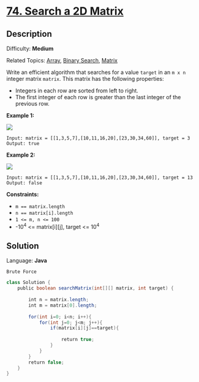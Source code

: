 # [74\. Search a 2D Matrix](https://leetcode.com/problems/search-a-2d-matrix/)

## Description

Difficulty: **Medium**  

Related Topics: [Array](https://leetcode.com/tag/array/), [Binary Search](https://leetcode.com/tag/binary-search/), [Matrix](https://leetcode.com/tag/matrix/)


Write an efficient algorithm that searches for a value `target` in an `m x n` integer matrix `matrix`. This matrix has the following properties:

*   Integers in each row are sorted from left to right.
*   The first integer of each row is greater than the last integer of the previous row.

**Example 1:**

![](https://assets.leetcode.com/uploads/2020/10/05/mat.jpg)

```
Input: matrix = [[1,3,5,7],[10,11,16,20],[23,30,34,60]], target = 3
Output: true
```

**Example 2:**

![](https://assets.leetcode.com/uploads/2020/10/05/mat2.jpg)

```
Input: matrix = [[1,3,5,7],[10,11,16,20],[23,30,34,60]], target = 13
Output: false
```

**Constraints:**

*   `m == matrix.length`
*   `n == matrix[i].length`
*   `1 <= m, n <= 100`
*   -10<sup>4</sup> <= matrix[i][j], target <= 10<sup>4</sup>


## Solution

Language: **Java**

``Brute Force``

```java 
class Solution {
    public boolean searchMatrix(int[][] matrix, int target) {
        
        int n = matrix.length;
        int m = matrix[0].length;
        
        for(int i=0; i<n; i++){
            for(int j=0; j<m; j++){
                if(matrix[i][j]==target){
​
                    return true;
                }
            }
        }
        return false;
    }
}
```

